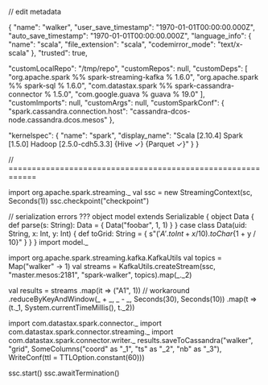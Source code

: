 
// edit metadata

{
  "name": "walker",
  "user_save_timestamp": "1970-01-01T00:00:00.000Z",
  "auto_save_timestamp": "1970-01-01T00:00:00.000Z",
  "language_info": {
    "name": "scala",
    "file_extension": "scala",
    "codemirror_mode": "text/x-scala"
  },
  "trusted": true,
  
  
  "customLocalRepo": "/tmp/repo",
  "customRepos": null,
  "customDeps": [
    "org.apache.spark %% spark-streaming-kafka % 1.6.0",
    "org.apache.spark %% spark-sql % 1.6.0",
    "com.datastax.spark %% spark-cassandra-connector % 1.5.0",
    "com.google.guava % guava % 19.0"
  ],
  "customImports": null,
  "customArgs": null,
  "customSparkConf": {
    "spark.cassandra.connection.host": "cassandra-dcos-node.cassandra.dcos.mesos"
  },
  
  
  "kernelspec": {
    "name": "spark",
    "display_name": "Scala [2.10.4] Spark [1.5.0] Hadoop [2.5.0-cdh5.3.3]  {Hive ✓}  {Parquet ✓}"
  }
}

// ============================================================

import org.apache.spark.streaming._
val ssc = new StreamingContext(sc,  Seconds(1))
ssc.checkpoint("checkpoint")


// serialization errors ???
object model extends Serializable { 
  object Data {
    def parse(s: String): Data = {
      Data("foobar", 1, 1)
    }
  }
  case class Data(uid: String, x: Int, y: Int) {
    def toGrid: String = {
      s"${('A'.toInt + x / 10).toChar}${1 + y / 10}"
    }
  }
}
import model._


import org.apache.spark.streaming.kafka.KafkaUtils
val topics = Map("walker" -> 1)
val streams = KafkaUtils.createStream(ssc, "master.mesos:2181", "spark-walker", topics).map(_._2)


val results = streams
  .map(it => ("A1", 1)) // workaround
  .reduceByKeyAndWindow(_ + _, _ - _, Seconds(30), Seconds(10))
  .map(t => (t._1, System.currentTimeMillis(), t._2))


import com.datastax.spark.connector._
import com.datastax.spark.connector.streaming._
import com.datastax.spark.connector.writer._
results.saveToCassandra("walker", "grid",
  SomeColumns("coord" as "_1", "ts" as "_2", "nb" as "_3"),
  WriteConf(ttl = TTLOption.constant(60)))


ssc.start()
ssc.awaitTermination()
